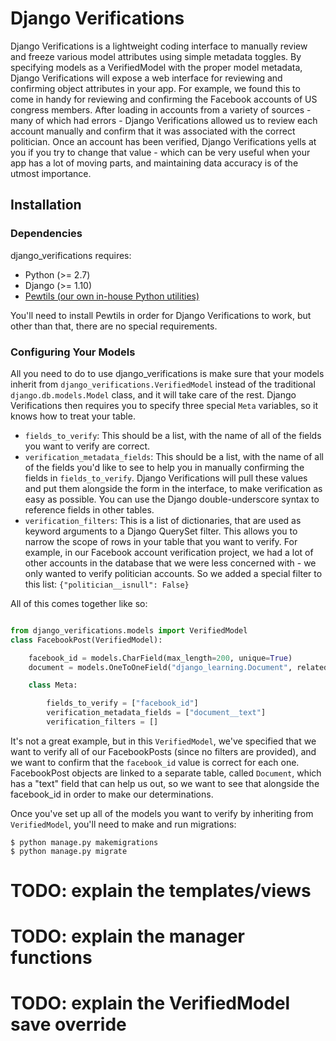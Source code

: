 # Django Verifications

Django Verifications is a lightweight coding interface to manually review and freeze various model attributes
using simple metadata toggles.  By specifying models as a VerifiedModel with the proper model metadata,
Django Verifications will expose a web interface for reviewing and confirming object attributes in your app.
For example, we found this to come in handy for reviewing and confirming the Facebook accounts of US congress members.
After loading in accounts from a variety of sources - many of which had errors - Django Verifications allowed us to
review each account manually and confirm that it was associated with the correct politician.  Once an account has been
verified, Django Verifications yells at you if you try to change that value - which can be very useful when your app
has a lot of moving parts, and maintaining data accuracy is of the utmost importance.

## Installation

### Dependencies

django_verifications requires:

- Python (>= 2.7)
- Django (>= 1.10)
- [Pewtils (our own in-house Python utilities)](https://github.com/pewresearch/pewtils)

You'll need to install Pewtils in order for Django Verifications to work, but other than that,
there are no special requirements.

### Configuring Your Models

All you need to do to use django_verifications is make sure that your models inherit from
`django_verifications.VerifiedModel` instead of the traditional `django.db.models.Model` class, and it will take
care of the rest.  Django Verifications then requires you to specify three special `Meta` variables, so it knows
how to treat your table.

- `fields_to_verify`: This should be a list, with the name of all of the fields you want to verify are correct.
- `verification_metadata_fields`: This should be a list, with the name of all of the fields you'd like to see to help
you in manually confirming the fields in `fields_to_verify`.  Django Verifications will pull these values and put them
alongside the form in the interface, to make verification as easy as possible.  You can use the Django double-underscore
syntax to reference fields in other tables.
- `verification_filters`: This is a list of dictionaries, that are used as keyword arguments to a Django QuerySet filter.
This allows you to narrow the scope of rows in your table that you want to verify.  For example, in our Facebook account
verification project, we had a lot of other accounts in the database that we were less concerned with - we only wanted
to verify politician accounts.  So we added a special filter to this list: `{"politician__isnull": False}`

All of this comes together like so:

```python

from django_verifications.models import VerifiedModel
class FacebookPost(VerifiedModel):

    facebook_id = models.CharField(max_length=200, unique=True)
    document = models.OneToOneField("django_learning.Document", related_name="facebook_post", null=True)

    class Meta:

        fields_to_verify = ["facebook_id"]
        verification_metadata_fields = ["document__text"]
        verification_filters = []

```

It's not a great example, but in this `VerifiedModel`, we've specified that we want to verify all of our FacebookPosts
(since no filters are provided), and we want to confirm that the `facebook_id` value is correct for each one.
FacebookPost objects are linked to a separate table, called `Document`, which has a "text" field that can help us out,
so we want to see that alongside the facebook_id in order to make our determinations.

Once you've set up all of the models you want to verify by inheriting from `VerifiedModel`, you'll need to make
and run migrations:

```
$ python manage.py makemigrations
$ python manage.py migrate
```

# TODO: explain the templates/views
# TODO: explain the manager functions
# TODO: explain the VerifiedModel save override